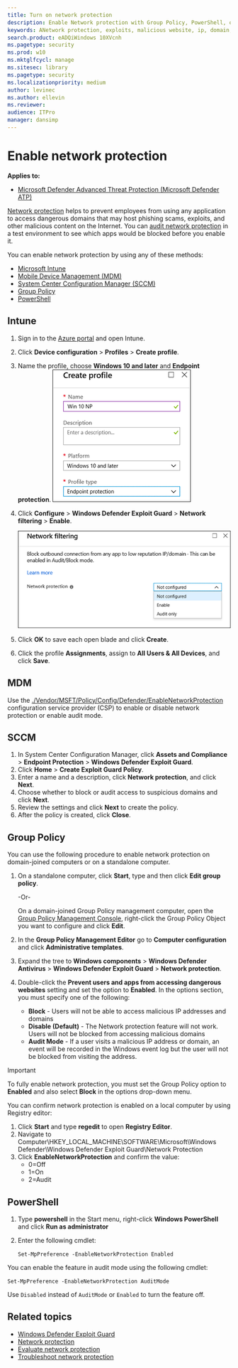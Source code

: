 ```yaml
---
title: Turn on network protection 
description: Enable Network protection with Group Policy, PowerShell, or MDM CSPs
keywords: ANetwork protection, exploits, malicious website, ip, domain, domains, enable, turn on
search.product: eADQiWindows 10XVcnh
ms.pagetype: security
ms.prod: w10
ms.mktglfcycl: manage
ms.sitesec: library
ms.pagetype: security
ms.localizationpriority: medium
author: levinec
ms.author: ellevin
ms.reviewer: 
audience: ITPro
manager: dansimp
---
```


# Enable network protection

**Applies to:**

- [Microsoft Defender Advanced Threat Protection (Microsoft Defender ATP)](https://go.microsoft.com/fwlink/p/?linkid=2069559)

[Network protection](network-protection-exploit-guard.md) helps to prevent employees from using any application to access dangerous domains that may host phishing scams, exploits, and other malicious content on the Internet. 
You can [audit network protection](evaluate-network-protection.md) in a test environment to see which apps would be blocked before you enable it.  

You can enable network protection by using any of these methods:

- [Microsoft Intune](#intune) 
- [Mobile Device Management (MDM)](#mdm)
- [System Center Configuration Manager (SCCM)](#sccm)
- [Group Policy](#group-policy)
- [PowerShell](#powershell)

## Intune

1. Sign in to the [Azure portal](https://portal.azure.com) and open Intune.
2. Click **Device configuration** > **Profiles** > **Create profile**.
3. Name the profile, choose **Windows 10 and later** and **Endpoint protection**.
   ![Create endpoint protection profile](images/create-endpoint-protection-profile.png) 
4. Click **Configure** > **Windows Defender Exploit Guard** > **Network filtering** > **Enable**.
  
   ![Enable network protection in Intune](images/enable-np-intune.png)

5. Click **OK** to save each open blade and click **Create**. 
6. Click the profile **Assignments**, assign to **All Users & All Devices**, and click **Save**.

## MDM

Use the [./Vendor/MSFT/Policy/Config/Defender/EnableNetworkProtection](https://docs.microsoft.com/windows/client-management/mdm/policy-csp-defender#defender-enablenetworkprotection) configuration service provider (CSP) to enable or disable network protection or enable audit mode.

## SCCM

1. In System Center Configuration Manager, click **Assets and Compliance** > **Endpoint Protection** > **Windows Defender Exploit Guard**.
1. Click **Home** > **Create Exploit Guard Policy**.
1. Enter a name and a description, click **Network protection**, and click **Next**.
1. Choose whether to block or audit access to suspicious domains and click **Next**.
1. Review the settings and click **Next** to create the policy.
1. After the policy is created, click **Close**. 

## Group Policy 

You can use the following procedure to enable network protection on domain-joined computers or on a standalone computer. 

1.  On a standalone computer, click **Start**, type and then click **Edit group policy**.

    -Or-
    
    On a domain-joined Group Policy management computer, open the [Group Policy Management Console](https://technet.microsoft.com/library/cc731212.aspx), right-click the Group Policy Object you want to configure and click **Edit**.

2.  In the **Group Policy Management Editor** go to **Computer configuration** and click **Administrative templates**.

3.  Expand the tree to **Windows components** > **Windows Defender Antivirus** > **Windows Defender Exploit Guard** > **Network protection**.

4. Double-click the **Prevent users and apps from accessing dangerous websites** setting and set the option to **Enabled**. In the options section, you must specify one of the following:
    - **Block** - Users will not be able to access malicious IP addresses and domains
    - **Disable (Default)** - The Network protection feature will not work. Users will not be blocked from accessing malicious domains
    - **Audit Mode** - If a user visits a malicious IP address or domain, an event will be recorded in the Windows event log but the user will not be blocked from visiting the address.

>[!IMPORTANT]
>To fully enable network protection, you must set the Group Policy option to **Enabled** and also select **Block** in the options drop-down menu.

You can confirm network protection is enabled on a local computer by using Registry editor:

1. Click **Start** and type **regedit** to open **Registry Editor**.
1. Navigate to Computer\HKEY_LOCAL_MACHINE\SOFTWARE\Microsoft\Windows Defender\Windows Defender Exploit Guard\Network Protection
1. Click **EnableNetworkProtection** and confirm the value: 
   - 0=Off
   - 1=On
   - 2=Audit

## PowerShell

1. Type **powershell** in the Start menu, right-click **Windows PowerShell** and click **Run as administrator**
2. Enter the following cmdlet:

    ```
    Set-MpPreference -EnableNetworkProtection Enabled
    ```

You can enable the feature in audit mode using the following cmdlet:

```
Set-MpPreference -EnableNetworkProtection AuditMode
```

Use `Disabled` instead of `AuditMode` or `Enabled` to turn the feature off.


## Related topics

- [Windows Defender Exploit Guard](windows-defender-exploit-guard.md)
- [Network protection](network-protection-exploit-guard.md)
- [Evaluate network protection](evaluate-network-protection.md)
- [Troubleshoot network protection](troubleshoot-np.md)

